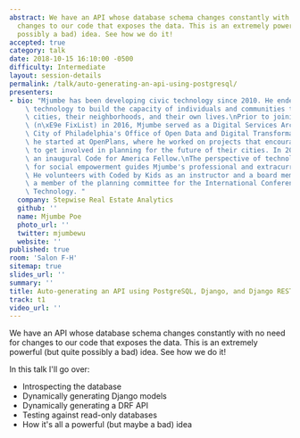 ```yaml
---
abstract: We have an API whose database schema changes constantly with no need for
  changes to our code that exposes the data. This is an extremely powerful (but quite
  possibly a bad) idea. See how we do it!
accepted: true
category: talk
date: 2018-10-15 16:10:00 -0500
difficulty: Intermediate
layout: session-details
permalink: /talk/auto-generating-an-api-using-postgresql/
presenters:
- bio: "Mjumbe has been developing civic technology since 2010. He endeavors to use\
    \ technology to build the capacity of individuals and communities to shape their\
    \ cities, their neighborhoods, and their own lives.\nPrior to joining Stepwise\
    \ (n\xE9e FixList) in 2016, Mjumbe served as a Digital Services Architect at the\
    \ City of Philadelphia's Office of Open Data and Digital Transformation. In 2012,\
    \ he started at OpenPlans, where he worked on projects that encouraged city residents\
    \ to get involved in planning for the future of their cities. In 2011, he was\
    \ an inaugural Code for America Fellow.\nThe perspective of technology as a means\
    \ for social empowerment guides Mjumbe's professional and extracurricular development.\
    \ He volunteers with Coded by Kids as an instructor and a board member, and is\
    \ a member of the planning committee for the International Conference on Appropriate\
    \ Technology. "
  company: Stepwise Real Estate Analytics
  github: ''
  name: Mjumbe Poe
  photo_url: ''
  twitter: mjumbewu
  website: ''
published: true
room: 'Salon F-H'
sitemap: true
slides_url: ''
summary: ''
title: Auto-generating an API using PostgreSQL, Django, and Django REST Framework
track: t1
video_url: ''
---
```


We have an API whose database schema changes constantly with no need for changes to our code that exposes the data. This is an extremely powerful (but quite possibly a bad) idea. See how we do it!

In this talk I'll go over:

* Introspecting the database
* Dynamically generating Django models
* Dynamically generating a DRF API
* Testing against read-only databases
* How it's all a powerful (but maybe a bad) idea
